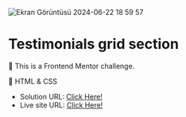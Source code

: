 ![Ekran Görüntüsü 2024-06-22 18 59 57](https://github.com/xleyzor/Testimonials-grid-section/assets/122406455/2ba7177d-d1a8-4388-bb59-97d3b444cf34)

<h1>Testimonials grid section</h1>


🌠 This is a Frontend Mentor challenge.

🌠 HTML & CSS

<ul>
    <li>
    Solution URL: <a href="https://www.frontendmentor.io/challenges/testimonials-grid-section-Nnw6J7Un7/hub?share=true">Click Here!</a>
    </li>
    <li>
    Live site URL: <a href="https://testimonials-grid-section-rho-rose.vercel.app">Click Here!</a>
    </li>
</ul>
